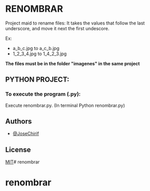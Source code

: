 # RENOMBRAR
Project maid to rename files:
It takes the values  that follow the last underscore, and move it next the first undescore.

Ex:
- a_b_c.jpg to a_c_b.jpg
- 1_2_3_4.jpg to 1_4_2_3.jpg

**The files must be in the folder "imagenes" in the same project**


## PYTHON PROJECT:
### To execute the program (.py):
Execute renombrar.py.
(In terminal Python renombrar.py)


## Authors

- [@JoseChirif](https://github.com/JoseChirif)



## License

[MIT](https://choosealicense.com/licenses/mit/)# renombrar
# renombrar

